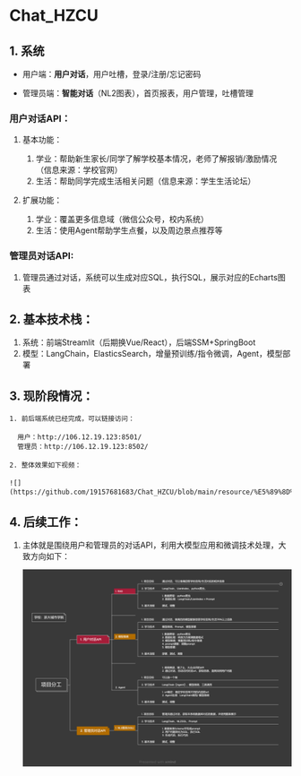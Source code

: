 # Chat_HZCU
## 1. 系统

- 用户端：**用户对话**，用户吐槽，登录/注册/忘记密码

- 管理员端：**智能对话**（NL2图表），首页报表，用户管理，吐槽管理

  

### 用户对话API：

1. 基本功能：
   1.  学业：帮助新生家长/同学了解学校基本情况，老师了解报销/激励情况（信息来源：学校官网）
   2.  生活：帮助同学完成生活相关问题（信息来源：学生生活论坛）

2. 扩展功能：
   1. 学业：覆盖更多信息域（微信公众号，校内系统）
   2.  生活：使用Agent帮助学生点餐，以及周边景点推荐等

### 管理员对话API:

1. 管理员通过对话，系统可以生成对应SQL，执行SQL，展示对应的Echarts图表

   

## 2. 基本技术栈：

1. 系统：前端Streamlit（后期换Vue/React），后端SSM+SpringBoot
2. 模型：LangChain，ElasticsSearch，增量预训练/指令微调，Agent，模型部署



## 3. 现阶段情况：

   	1. 前后端系统已经完成，可以链接访问：
      
      用户：http://106.12.19.123:8501/
      管理员：http://106.12.19.123:8502/
      
   	2. 整体效果如下视频：

    ![](https://github.com/19157681683/Chat_HZCU/blob/main/resource/%E5%89%8D%E7%AB%AF%E5%BC%80%E5%8F%91.mp4)



## 4. 后续工作：

1. 主体就是围绕用户和管理员的对话API，利用大模型应用和微调技术处理，大致方向如下：
   
   ![选择方向](https://github.com/19157681683/Chat_HZCU/blob/main/resource/%E4%B9%A6%E7%94%9F%E6%B5%A6%E8%AF%AD-%E9%A1%B9%E7%9B%AE%E5%88%86%E5%B7%A5.png)
